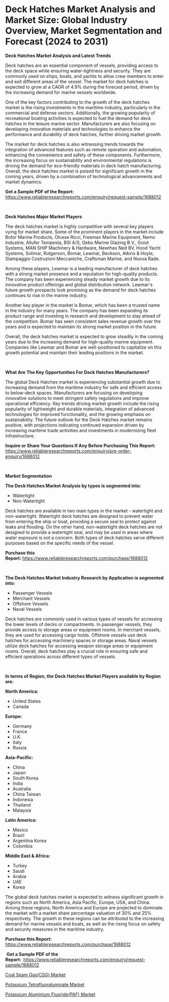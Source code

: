 <p><h1>Deck Hatches Market Analysis and Market Size: Global Industry Overview, Market Segmentation and Forecast (2024 to 2031)</h1></p><p><strong>Deck Hatches Market Analysis and Latest Trends</strong></p>
<p><p>Deck hatches are an essential component of vessels, providing access to the deck space while ensuring water-tightness and security. They are commonly used on ships, boats, and yachts to allow crew members to enter and exit different areas of the vessel. The market for deck hatches is expected to grow at a CAGR of 4.9% during the forecast period, driven by the increasing demand for marine vessels worldwide.</p><p>One of the key factors contributing to the growth of the deck hatches market is the rising investments in the maritime industry, particularly in the commercial and defense sectors. Additionally, the growing popularity of recreational boating activities is expected to fuel the demand for deck hatches in the leisure marine sector. Manufacturers are also focusing on developing innovative materials and technologies to enhance the performance and durability of deck hatches, further driving market growth.</p><p>The market for deck hatches is also witnessing trends towards the integration of advanced features such as remote operation and automation, enhancing the convenience and safety of these components. Furthermore, the increasing focus on sustainability and environmental regulations is driving the demand for eco-friendly materials in deck hatch manufacturing. Overall, the deck hatches market is poised for significant growth in the coming years, driven by a combination of technological advancements and market dynamics.</p></p>
<p><strong>Get a Sample PDF of the Report:&nbsp;</strong> <a href="https://www.reliableresearchreports.com/enquiry/request-sample/1688012">https://www.reliableresearchreports.com/enquiry/request-sample/1688012</a></p>
<p>&nbsp;</p>
<p><strong>Deck Hatches Major Market Players</strong></p>
<p><p>The deck hatches market is highly competitive with several key players vying for market share. Some of the prominent players in the market include Bofor Marine Products, Olcese Ricci, Freeman Marine Equipment, Nemo Industrie, Allufer Tempesta, BSI A/S, Gebo Marine Glazing B.V., Goiot Systems, MAN SHIP Machinery & Hardware, Newthex Ned BV, Hood Yacht Systems, Solimar, Rutgerson, Bomar, Lewmar, Beckson, Atkins & Hoyle, Stampaggio Costruzioni Meccaniche, Craftsman Marine, and Nuova Rade.</p><p>Among these players, Lewmar is a leading manufacturer of deck hatches with a strong market presence and a reputation for high-quality products. The company has been experiencing steady market growth due to its innovative product offerings and global distribution network. Lewmar's future growth prospects look promising as the demand for deck hatches continues to rise in the marine industry.</p><p>Another key player in the market is Bomar, which has been a trusted name in the industry for many years. The company has been expanding its product range and investing in research and development to stay ahead of the competition. Bomar has seen consistent sales revenue growth over the years and is expected to maintain its strong market position in the future.</p><p>Overall, the deck hatches market is expected to grow steadily in the coming years due to the increasing demand for high-quality marine equipment. Companies like Lewmar and Bomar are well-positioned to capitalize on this growth potential and maintain their leading positions in the market.</p></p>
<p>&nbsp;</p>
<p><strong>What Are The Key Opportunities For Deck Hatches Manufacturers?</strong></p>
<p><p>The global Deck Hatches market is experiencing substantial growth due to increasing demand from the maritime industry for safe and efficient access to below-deck spaces. Manufacturers are focusing on developing innovative solutions to meet stringent safety regulations and improve operational efficiency. Key trends driving market growth include the rising popularity of lightweight and durable materials, integration of advanced technologies for improved functionality, and the growing emphasis on sustainability. The future outlook for the Deck Hatches market remains positive, with projections indicating continued expansion driven by increasing maritime trade activities and investments in modernizing fleet infrastructure.</p></p>
<p><strong>Inquire or Share Your Questions If Any Before Purchasing This Report:</strong> <a href="https://www.reliableresearchreports.com/enquiry/pre-order-enquiry/1688012">https://www.reliableresearchreports.com/enquiry/pre-order-enquiry/1688012</a></p>
<p>&nbsp;</p>
<p><strong>Market Segmentation</strong></p>
<p><strong>The Deck Hatches Market Analysis by types is segmented into:</strong></p>
<p><ul><li>Watertight</li><li>Non-Watertight</li></ul></p>
<p><p>Deck hatches are available in two main types in the market - watertight and non-watertight. Watertight deck hatches are designed to prevent water from entering the ship or boat, providing a secure seal to protect against leaks and flooding. On the other hand, non-watertight deck hatches are not designed to provide a watertight seal, and may be used in areas where water exposure is not a concern. Both types of deck hatches serve different purposes based on the specific needs of the vessel.</p></p>
<p><strong>Purchase this Report:&nbsp;</strong><a href="https://www.reliableresearchreports.com/purchase/1688012">https://www.reliableresearchreports.com/purchase/1688012</a></p>
<p>&nbsp;</p>
<p><strong>The Deck Hatches Market Industry Research by Application is segmented into:</strong></p>
<p><ul><li>Passenger Vessels</li><li>Merchant Vessels</li><li>Offshore Vessels</li><li>Naval Vessels</li></ul></p>
<p><p>Deck hatches are commonly used in various types of vessels for accessing the lower levels of decks or compartments. In passenger vessels, they provide access to storage areas or equipment rooms. In merchant vessels, they are used for accessing cargo holds. Offshore vessels use deck hatches for accessing machinery spaces or storage areas. Naval vessels utilize deck hatches for accessing weapon storage areas or equipment rooms. Overall, deck hatches play a crucial role in ensuring safe and efficient operations across different types of vessels.</p></p>
<p>&nbsp;</p>
<p><strong>In terms of Region, the Deck Hatches Market Players available by Region are:</strong></p>
<p>
    <p> <strong> North America: </strong>
        <ul>
            <li>United States</li>
            <li>Canada</li>
        </ul>
        </p> 
    <p> <strong> Europe: </strong>
        <ul>
            <li>Germany</li>
            <li>France</li>
            <li>U.K.</li>
            <li>Italy</li>
            <li>Russia</li>
        </ul>
        </p> 
    <p> <strong> Asia-Pacific: </strong>
        <ul>
            <li>China</li>
            <li>Japan</li>
            <li>South Korea</li>
            <li>India</li>
            <li>Australia</li>
            <li>China Taiwan</li>
            <li>Indonesia</li>
            <li>Thailand</li>
            <li>Malaysia</li>
        </ul>
        </p> 
    <p> <strong> Latin America: </strong>
        <ul>
            <li>Mexico</li>
            <li>Brazil</li>
            <li>Argentina Korea</li>
            <li>Colombia</li>
        </ul>
        </p> 
    <p> <strong> Middle East & Africa: </strong>
        <ul>
            <li>Turkey</li>
            <li>Saudi</li>
            <li>Arabia</li>
            <li>UAE</li>
            <li>Korea</li>
        </ul>
    </p>
    </p>
<p><p>The global deck hatches market is expected to witness significant growth in regions such as North America, Asia Pacific, Europe, USA, and China. Among these regions, North America and Europe are projected to dominate the market with a market share percentage valuation of 30% and 25% respectively. The growth in these regions can be attributed to the increasing demand for marine vessels and boats, as well as the rising focus on safety and security measures in the maritime industry.</p></p>
<p><strong>Purchase this Report: </strong><a href="https://www.reliableresearchreports.com/purchase/1688012">https://www.reliableresearchreports.com/purchase/1688012</a></p>
<p>&nbsp;<strong>Get a Sample PDF of the Report:&nbsp;&nbsp;</strong><a href="https://www.reliableresearchreports.com/enquiry/request-sample/1688012">https://www.reliableresearchreports.com/enquiry/request-sample/1688012</a></p>
<p><strong></strong></p>
<p><p><a href="https://view.publitas.com/reportprime-1/coal-seam-gas-csg-market-size-market-share-and-global-market-analysis-report-2023-2030/">Coal Seam Gas(CSG) Market</a></p><p><a href="https://view.publitas.com/reportprime-1/potassium-tetrafluoraluminate-market-offers-provide-insightful-data-for-the-time-period-from-2023-to-2030-and-also-provide-analysis-based-on-application-type-and-region/">Potassium Tetrafluoraluminate Market</a></p><p><a href="https://view.publitas.com/reportprime-1/potassium-aluminium-fluoride-paf-market-share-market-new-trends-analysis-report-by-type-by-application-by-end-use-by-region-and-segment-forecasts-2023-2030/">Potassium Aluminium Fluoride(PAF) Market</a></p></p>
